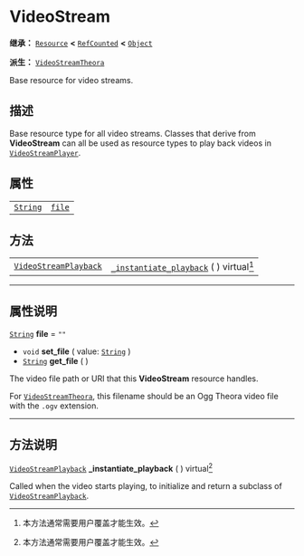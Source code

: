 <!-- ⚠ 请勿编辑本文件 ⚠ -->
<!-- 本文档使用脚本从 WeDot 引擎源码仓库生成。 -->
<!-- 生成脚本：https://github.com/WeDot-Engine/WeDot/tree/master/doc/tools/make_md.py； -->
<!-- 原文件：https://github.com/WeDot-Engine/WeDot/tree/master/doc/classes/VideoStream.xml。 -->

<div id="_class_videostream"></div>

# VideoStream

**继承：** [`Resource`](class_resource.md) **<** [`RefCounted`](class_refcounted.md) **<** [`Object`](class_object.md)

**派生：** [`VideoStreamTheora`](class_videostreamtheora.md)

Base resource for video streams.

## 描述

Base resource type for all video streams. Classes that derive from **VideoStream** can all be used as resource types to play back videos in [`VideoStreamPlayer`](class_videostreamplayer.md).

## 属性

|||
|:-:|:--|
| [`String`](class_string.md) | [`file`](class_videostream.md#class_videostream_property_file) | ``""`` |

## 方法

|||
|:-:|:--|
| [`VideoStreamPlayback`](class_videostreamplayback.md) | [`_instantiate_playback`](class_videostream.md#class_videostream_private_method__instantiate_playback) ( ) virtual[^virtual] |

<!-- rst-class:: classref-section-separator -->

---

## 属性说明

<div id="_class_videostream_property_file"></div>

[`String`](class_string.md) **file** = ``""`` <div id="class_videostream_property_file"></div>

- `void` **set_file** ( value: [`String`](class_string.md) )
- [`String`](class_string.md) **get_file** ( )

The video file path or URI that this **VideoStream** resource handles.

For [`VideoStreamTheora`](class_videostreamtheora.md), this filename should be an Ogg Theora video file with the `.ogv` extension.

<!-- rst-class:: classref-section-separator -->

---

## 方法说明

<div id="_class_videostream_private_method__instantiate_playback"></div>

[`VideoStreamPlayback`](class_videostreamplayback.md) **_instantiate_playback** ( ) virtual[^virtual]<div id="class_videostream_private_method__instantiate_playback"></div>

Called when the video starts playing, to initialize and return a subclass of [`VideoStreamPlayback`](class_videostreamplayback.md).

[^virtual]: 本方法通常需要用户覆盖才能生效。
[^const]: 本方法无副作用，不会修改该实例的任何成员变量。
[^vararg]: 本方法除了能接受在此处描述的参数外，还能够继续接受任意数量的参数。
[^constructor]: 本方法用于构造某个类型。
[^static]: 调用本方法无需实例，可直接使用类名进行调用。
[^operator]: 本方法描述的是使用本类型作为左操作数的有效运算符。
[^bitfield]: 这个值是由下列位标志构成位掩码的整数。
[^void]: 无返回值。
